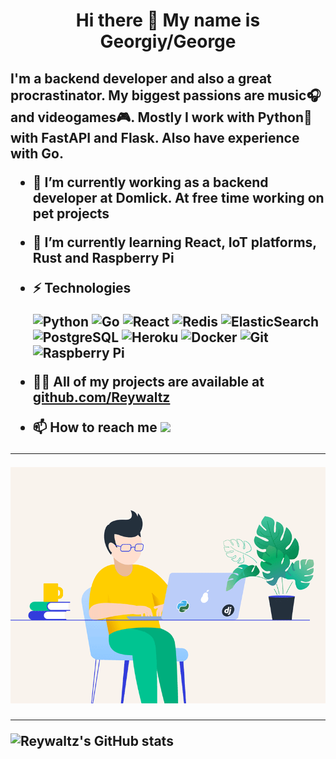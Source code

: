 <h1 align="center"> Hi there 👋 My name is Georgiy/George</h1>
<h2> I'm a backend developer and also a great procrastinator. My biggest passions are music🎧 and videogames🎮. Mostly I work with Python🐍 with FastAPI and Flask. Also have experience with Go.


- 🔭 I’m currently working as a backend developer at Domlick. At free time working on pet projects

- 🌱 I’m currently learning **React, IoT platforms, Rust and Raspberry Pi**

- ⚡ Technologies

    ![Python](https://img.shields.io/badge/-Python-black?style=flat-square&logo=Python)
    ![Go](https://img.shields.io/badge/-Go-black?style=flat-square&logo=Go)
    ![React](https://img.shields.io/badge/-React-black?style=flat-square&logo=react)
    ![Redis](https://img.shields.io/badge/-Redis-black?style=flat-square&logo=Redis)
    ![ElasticSearch](https://img.shields.io/badge/-ElasticSearch-005571?style=flat-square&logo=elasticsearch)
    ![PostgreSQL](https://img.shields.io/badge/-PostgreSQL-336791?style=flat-square&logo=postgresql)
    ![Heroku](https://img.shields.io/badge/-Heroku-430098?style=flat-square&logo=heroku)
    ![Docker](https://img.shields.io/badge/-Docker-black?style=flat-square&logo=docker)
    ![Git](https://img.shields.io/badge/-Git-black?style=flat-square&logo=git)
    ![Raspberry Pi](https://img.shields.io/badge/-Raspberry%20Pi-C51A4A?style=flat-square&logo=Raspberry-Pi)

- 👨‍💻 All of my projects are available at [github.com/Reywaltz](https://github.com/Reywaltz)


- 📫 How to reach me [<img src="https://upload.wikimedia.org/wikipedia/commons/8/82/Telegram_logo.svg" width=3.5%>](https://t.me/Reywaltz)

---

<img src="assets\gif\coding.gif">

---

![Reywaltz's GitHub stats](https://github-readme-stats.vercel.app/api?username=Reywaltz&theme=dark)

